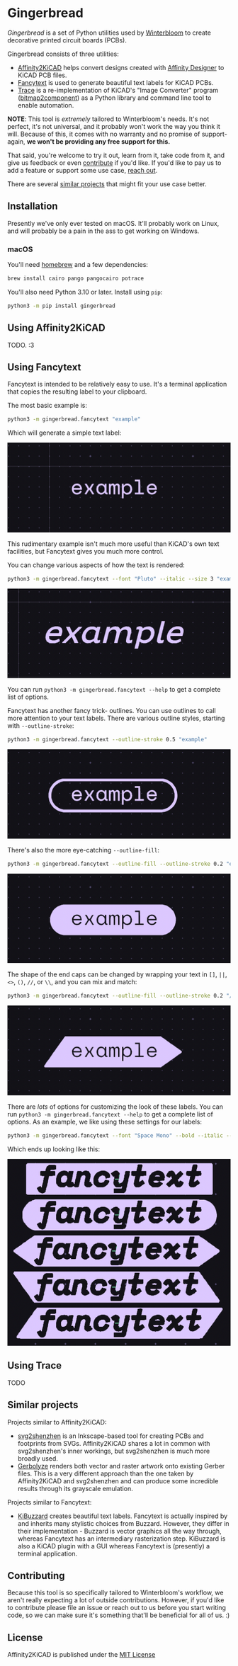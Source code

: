 # Gingerbread

*Gingerbread* is a set of Python utilities used by [Winterbloom](https://winterbloom.com) to create decorative printed circuit boards (PCBs).

Gingerbread consists of three utilities:

* [Affinity2KiCAD](#using-affinity2kicad) helps convert designs created with [Affinity Designer](https://affinity.serif.com/en-gb/designer/) to KiCAD PCB files.
* [Fancytext](#using-fancytext) is used to generate beautiful text labels for KiCAD PCBs.
* [Trace](#using-trace) is a re-implementation of KiCAD's "Image Converter" program ([bitmap2component](https://gitlab.com/kicad/code/kicad/-/tree/master/bitmap2component)) as a Python library and command line tool to enable automation.

**NOTE**: This tool is *extremely* tailored to Winterbloom's needs. It's not perfect, it's not universal, and it probably won't work the way you think it will. Because of this, it comes with no warranty and no promise of support- again, **we won't be providing any free support for this.**

That said, you're welcome to try it out, learn from it, take code from it, and give us feedback or even [contribute](#contributing) if you'd like. If you'd like to pay us to add a feature or support some use case, [reach out](thea@winterbloom.com).

There are several [similar projects](#similar-projects) that might fit your use case better.

## Installation

Presently we've only ever tested on macOS. It'll probably work on Linux, and will probably be a pain in the ass to get working on Windows.

### macOS

You'll need [homebrew](https://brew.sh) and a few dependencies:

```sh
brew install cairo pango pangocairo potrace
```

You'll also need Python 3.10 or later. Install using `pip`:

```sh
python3 -m pip install gingerbread
```

## Using Affinity2KiCAD

TODO. :3

## Using Fancytext

Fancytext is intended to be relatively easy to use. It's a terminal application that copies the resulting label to your clipboard.

The most basic example is:

```sh
python3 -m gingerbread.fancytext "example"
```

Which will generate a simple text label:

![A simple text label](readme_resources/fancytext-1.png)

This rudimentary example isn't much more useful than KiCAD's own text facilities, but Fancytext gives you much more control.

You can change various aspects of how the text is rendered:

```sh
python3 -m gingerbread.fancytext --font "Pluto" --italic --size 3 "example"
```

![A fancier text label](readme_resources/fancytext-2.png)

You can run `python3 -m gingerbread.fancytext --help` to get a complete list of options.

Fancytext has another fancy trick- outlines. You can use outlines to call more attention to your text labels. There are various outline styles, starting with `--outline-stroke`:

```sh
python3 -m gingerbread.fancytext --outline-stroke 0.5 "example"
```

![A fancy stroked outline](readme_resources/fancytext-3.png)

There's also the more eye-catching `--outline-fill`:

```sh
python3 -m gingerbread.fancytext --outline-fill --outline-stroke 0.2 "example"
```

![A fancy filled outline](readme_resources/fancytext-4.png)

The shape of the end caps can be changed by wrapping your text in `[]`, `||`, `<>`, `()`, `//`, or `\\`, and you can mix and match:

```sh
python3 -m gingerbread.fancytext --outline-fill --outline-stroke 0.2 "/example>"
```

![A fancy filled outline with fancy caps](readme_resources/fancytext-5.png)

There are *lots* of options for customizing the look of these labels. You can run `python3 -m gingerbread.fancytext --help` to get a complete list of options. As an example, we like using these settings for our labels:

```sh
python3 -m gingerbread.fancytext --font "Space Mono" --bold --italic --stroke 0.1 --padding 0 0 --outline-stroke 0.2 --outline-fill "fancytext"
```

Which ends up looking like this:

![Winterbloom style fancy text](readme_resources/fancytext-6.png)


## Using Trace

TODO

## Similar projects

Projects similar to Affinity2KiCAD:
- [svg2shenzhen](https://github.com/badgeek/svg2shenzhen) is an Inkscape-based tool for creating PCBs and footprints from SVGs. Affinity2KiCAD shares a lot in common with svg2shenzhen's inner workings, but svg2shenzhen is much more broadly used.
- [Gerbolyze](https://github.com/jaseg/gerbolyze) renders both vector and raster artwork onto existing Gerber files. This is a very different approach than the one taken by Affinity2KiCAD and svg2shenzhen and can produce some incredible results through its grayscale emulation.

Projects similar to Fancytext:
- [KiBuzzard](https://github.com/gregdavill/KiBuzzard) creates beautiful text labels. Fancytext is actually inspired by and inherits many stylistic choices from Buzzard. However, they differ in their implementation - Buzzard is vector graphics all the way through, whereas Fancytext has an intermediary rasterization step. KiBuzzard is also a KiCAD plugin with a GUI whereas Fancytext is (presently) a terminal application.

## Contributing

Because this tool is so specifically tailored to Winterbloom's workflow, we aren't really expecting a lot of outside contributions. However, if you'd like to contribute please file an issue or reach out to us before you start writing code, so we can make sure it's something that'll be beneficial for all of us. :)

## License

Affinity2KiCAD is published under the [MIT License](LICENSE)
